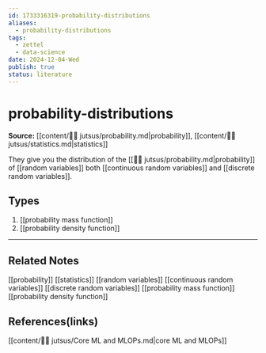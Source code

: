 ```yaml
---
id: 1733316319-probability-distributions
aliases:
  - probability-distributions
tags:
  - zettel
  - data-science
date: 2024-12-04-Wed
publish: true
status: literature
---
```

# probability-distributions

**Source:** [[content/🥷🏽 jutsus/probability.md|probability]], [[content/🥷🏽 jutsus/statistics.md|statistics]]

They give you the distribution of the [[🥷🏽 jutsus/probability.md|probability]] of [[random variables]] both [[continuous random variables]] and [[discrete random variables]].

## Types
1. [[probability mass function]]
2. [[probability density function]]

---
## Related Notes
[[probability]]
[[statistics]]
[[random variables]]
[[continuous random variables]]
[[discrete random variables]]
[[probability mass function]]
[[probability density function]]

## References(links)
[[content/🥷🏽 jutsus/Core ML and MLOPs.md|core ML and MLOPs]]
